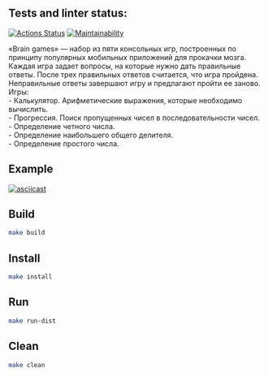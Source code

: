 ## Tests and linter status:
[![Actions Status](https://github.com/kitdim/java-project-61/workflows/hexlet-check/badge.svg)](https://github.com/kitdim/java-project-61/actions)
[![Maintainability](https://api.codeclimate.com/v1/badges/466e32da2c47732c7d19/maintainability)](https://codeclimate.com/github/kitdim/java-project-61/maintainability)

«Brain games» — набор из пяти консольных игр, построенных по принципу популярных мобильных приложений для прокачки мозга. Каждая игра задает вопросы, на которые нужно дать правильные ответы. После трех правильных ответов считается, что игра пройдена. Неправильные ответы завершают игру и предлагают пройти ее заново.
<br/>
Игры:
<br/>- Калькулятор. Арифметические выражения, которые необходимо вычислить.
<br/>- Прогрессия. Поиск пропущенных чисел в последовательности чисел.
<br/>- Определение четного числа.
<br/>- Определение наибольшего общего делителя.
<br/>- Определение простого числа.
    
## Example
[![asciicast](https://asciinema.org/a/604857.svg)](https://asciinema.org/a/604857)

## Build

```bash
make build
```

## Install

```bash
make install
```

## Run

```bash
make run-dist
```

## Clean

```bash
make clean
```
